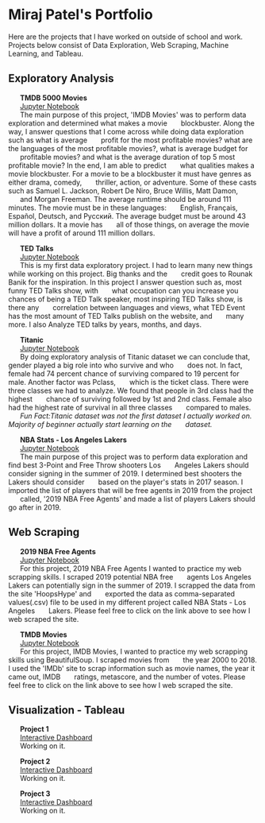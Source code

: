 
# Miraj Patel's Portfolio

Here are the projects that I have worked on outside of school and work. Projects below consist of Data Exploration, Web Scraping, Machine Learning, and Tableau.

## Exploratory Analysis

&nbsp;&nbsp;&nbsp;&nbsp;&nbsp;&nbsp;**TMDB 5000 Movies**<br />
&nbsp;&nbsp;&nbsp;&nbsp;&nbsp;&nbsp;[Jupyter Notebook](https://nbviewer.jupyter.org/github/mirajpatel19/Portfolio/blob/master/Projects/Data%20Exploratory/IMDB%20Movies%20-%20Exploratory%20Data%20Analysis.ipynb)<br />
&nbsp;&nbsp;&nbsp;&nbsp;&nbsp;&nbsp;The main purpose of this project, 'IMDB Movies' was to perform data exploration and determined what makes a movie 
&nbsp;&nbsp;&nbsp;&nbsp;&nbsp;&nbsp;blockbuster. Along the way, I answer questions that I come across while doing data exploration such as what is average 
&nbsp;&nbsp;&nbsp;&nbsp;&nbsp;&nbsp;profit for the most profitable movies? what are the languages of the most profitable movies?, what is average budget for 
&nbsp;&nbsp;&nbsp;&nbsp;&nbsp;&nbsp;profitable movies? and what is the average duration of top 5 most profitable movie? In the end, I am able to predict 
&nbsp;&nbsp;&nbsp;&nbsp;&nbsp;&nbsp;what qualities makes a movie blockbuster. For a movie to be a blockbuster it must have genres as either drama, comedy, 
&nbsp;&nbsp;&nbsp;&nbsp;&nbsp;&nbsp;thriller, action, or adventure. Some of these casts such as Samuel L. Jackson, Robert De Niro, Bruce Willis, Matt Damon, 
&nbsp;&nbsp;&nbsp;&nbsp;&nbsp;&nbsp;and Morgan Freeman. The average runtime should be around 111 minutes. The movie must be in these languages: 
&nbsp;&nbsp;&nbsp;&nbsp;&nbsp;&nbsp;English, Français, Español, Deutsch, and Pусский. The average budget must be around 43 million dollars. It a movie has 
&nbsp;&nbsp;&nbsp;&nbsp;&nbsp;&nbsp;all of those things, on average the movie will have a profit of around 111 million dollars.<br />

&nbsp;&nbsp;&nbsp;&nbsp;&nbsp;&nbsp;**TED Talks**<br />
&nbsp;&nbsp;&nbsp;&nbsp;&nbsp;&nbsp;[Jupyter Notebook](https://nbviewer.jupyter.org/github/mirajpatel19/Portfolio/blob/master/Projects/Data%20Exploratory/TED%20Talks%20-%20Exploratory%20Data%20Analysis.ipynb)<br />
&nbsp;&nbsp;&nbsp;&nbsp;&nbsp;&nbsp;This is my first data exploratory project. I had to learn many new things while working on this project. Big thanks and the 
&nbsp;&nbsp;&nbsp;&nbsp;&nbsp;&nbsp;credit goes to Rounak Banik for the inspiration. In this project I answer question such as, most funny TED Talks show,  with 
&nbsp;&nbsp;&nbsp;&nbsp;&nbsp;&nbsp;what occupation can you increase you chances of being a TED Talk speaker, most inspiring TED Talks show, is there any 
&nbsp;&nbsp;&nbsp;&nbsp;&nbsp;&nbsp;correlation between languages and views, what TED Event has the most amount of TED Talks publish on the website, and 
&nbsp;&nbsp;&nbsp;&nbsp;&nbsp;&nbsp;many more. I also Analyze TED talks by years, months, and days.<br />

&nbsp;&nbsp;&nbsp;&nbsp;&nbsp;&nbsp;**Titanic**<br />
&nbsp;&nbsp;&nbsp;&nbsp;&nbsp;&nbsp;[Jupyter Notebook](https://nbviewer.jupyter.org/github/mirajpatel19/Portfolio/blob/master/Projects/Data%20Exploratory/Titanic%20-%20Exploratory%20Data%20Analysis.ipynb)<br />
&nbsp;&nbsp;&nbsp;&nbsp;&nbsp;&nbsp;By doing exploratory analysis of Titanic dataset we can conclude that, gender played a big role into who survive and who 
&nbsp;&nbsp;&nbsp;&nbsp;&nbsp;&nbsp;does not. In fact, female had 74 percent chance of surviving compared to 19 percent for male. Another factor was Pclass, 
&nbsp;&nbsp;&nbsp;&nbsp;&nbsp;&nbsp;which is the ticket class. There were three classes we had to analyze. We found that people in 3rd class had the highest 
&nbsp;&nbsp;&nbsp;&nbsp;&nbsp;&nbsp;chance of surviving followed by 1st and 2nd class. Female also had the highest rate of survival in all three classes 
&nbsp;&nbsp;&nbsp;&nbsp;&nbsp;&nbsp;compared to males.<br />
&nbsp;&nbsp;&nbsp;&nbsp;&nbsp;&nbsp;*Fun Fact:Titanic dataset was not the first dataset I actually worked on. Majority of beginner actually start learning on the 
&nbsp;&nbsp;&nbsp;&nbsp;&nbsp;&nbsp;dataset.*<br />  

&nbsp;&nbsp;&nbsp;&nbsp;&nbsp;&nbsp;**NBA Stats - Los Angeles Lakers**<br />
&nbsp;&nbsp;&nbsp;&nbsp;&nbsp;&nbsp;[Jupyter Notebook](https://nbviewer.jupyter.org/github/mirajpatel19/Portfolio/blob/master/Projects/Data%20Exploratory/NBA%20Stats%20-%20Los%20Angeles%20Lakers.ipynb)<br />
&nbsp;&nbsp;&nbsp;&nbsp;&nbsp;&nbsp;The main purpose of this project was to perform data exploration and find best 3-Point and Free Throw shooters Los 
&nbsp;&nbsp;&nbsp;&nbsp;&nbsp;&nbsp;Angeles Lakers should consider signing in the summer of 2019. I determined best shooters the Lakers should consider 
&nbsp;&nbsp;&nbsp;&nbsp;&nbsp;&nbsp;based on the player's stats in 2017 season. I imported the list of players that will be free agents in 2019 from the project 
&nbsp;&nbsp;&nbsp;&nbsp;&nbsp;&nbsp;called, '2019 NBA Free Agents' and made a list of players Lakers should go after in 2019. <br />

## Web Scraping

&nbsp;&nbsp;&nbsp;&nbsp;&nbsp;&nbsp;**2019 NBA Free Agents**<br />
&nbsp;&nbsp;&nbsp;&nbsp;&nbsp;&nbsp;[Jupyter Notebook](https://nbviewer.jupyter.org/github/mirajpatel19/Portfolio/blob/master/Projects/Web%20Scraping/2019%20NBA%20Free%20Agents%20-%20Web%20Scraping.ipynb)<br />
&nbsp;&nbsp;&nbsp;&nbsp;&nbsp;&nbsp;For this project, 2019 NBA Free Agents I wanted to practice my web scrapping skills. I scraped 2019 potential NBA free 
&nbsp;&nbsp;&nbsp;&nbsp;&nbsp;&nbsp;agents Los Angeles Lakers can potentially sign in the summer of 2019. I scrapped the data from the site 'HoopsHype' and 
&nbsp;&nbsp;&nbsp;&nbsp;&nbsp;&nbsp;exported the data as comma-separated values(.csv) file to be used in my different project called NBA Stats - Los Angeles 
&nbsp;&nbsp;&nbsp;&nbsp;&nbsp;&nbsp;Lakers. Please feel free to click on the link above to see how I web scraped the site.<br />

&nbsp;&nbsp;&nbsp;&nbsp;&nbsp;&nbsp;**TMDB Movies**<br />
&nbsp;&nbsp;&nbsp;&nbsp;&nbsp;&nbsp;[Jupyter Notebook](https://nbviewer.jupyter.org/github/mirajpatel19/Portfolio/blob/master/Projects/Web%20Scraping/IMDB%20Movies%20-%20Web%20Scraping.ipynb)<br />
&nbsp;&nbsp;&nbsp;&nbsp;&nbsp;&nbsp;For this project, IMDB Movies, I wanted to practice my web scrapping skills using BeautifulSoup. I scraped movies from 
&nbsp;&nbsp;&nbsp;&nbsp;&nbsp;&nbsp;the year 2000 to 2018. I used the 'IMDb' site to scrap information such as movie names, the year it came out, IMDB 
&nbsp;&nbsp;&nbsp;&nbsp;&nbsp;&nbsp;ratings, metascore, and the number of votes. Please feel free to click on the link above to see how I web scraped the site.<br />

## Visualization - Tableau

&nbsp;&nbsp;&nbsp;&nbsp;&nbsp;&nbsp;**Project 1**<br />
&nbsp;&nbsp;&nbsp;&nbsp;&nbsp;&nbsp;[Interactive Dashboard](link)<br />
&nbsp;&nbsp;&nbsp;&nbsp;&nbsp;&nbsp;Working on it.<br />

&nbsp;&nbsp;&nbsp;&nbsp;&nbsp;&nbsp;**Project 2**<br />
&nbsp;&nbsp;&nbsp;&nbsp;&nbsp;&nbsp;[Interactive Dashboard](link)<br />
&nbsp;&nbsp;&nbsp;&nbsp;&nbsp;&nbsp;Working on it.<br />

&nbsp;&nbsp;&nbsp;&nbsp;&nbsp;&nbsp;**Project 3**<br />
&nbsp;&nbsp;&nbsp;&nbsp;&nbsp;&nbsp;[Interactive Dashboard](link)<br />
&nbsp;&nbsp;&nbsp;&nbsp;&nbsp;&nbsp;Working on it.<br />

